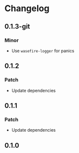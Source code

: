 # Changelog

## 0.1.3-git

### Minor

- Use `wasefire-logger` for panics

## 0.1.2

### Patch

- Update dependencies

## 0.1.1

### Patch

- Update dependencies

## 0.1.0

<!-- Increment to skip CHANGELOG.md test: 5 -->
